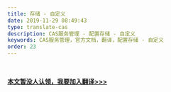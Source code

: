 ```yaml
---
title: 存储 - 自定义
date: 2019-11-29 08:49:43
type: translate-cas
description: CAS服务管理 - 配置存储 - 自定义
keywords: CAS服务管理，官方文档，翻译，配置存储 - 自定义
order: 23
---
```


<br />

**[本文暂没人认领，我要加入翻译>>>](/translate/join.html)**

<br />
